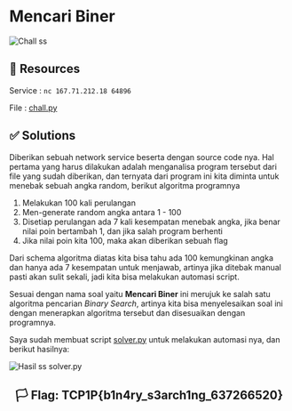 # Mencari Biner

![Chall ss](https://i.postimg.cc/0ydG4w2g/image.png)

## 📂 Resources
Service : `nc 167.71.212.18 64896`

File    : [chall.py](./chall.py)

## ✅ Solutions

Diberikan sebuah network service beserta dengan source code nya.
Hal pertama yang harus dilakukan adalah menganalisa program tersebut dari file yang sudah diberikan, dan ternyata dari program ini kita diminta untuk menebak sebuah angka random, berikut algoritma programnya

1. Melakukan 100 kali perulangan
2. Men-generate random angka antara 1 - 100
3. Disetiap perulangan ada 7 kali kesempatan menebak angka, jika benar nilai poin bertambah 1, dan jika salah program berhenti
4. Jika nilai poin kita 100, maka akan diberikan sebuah flag

Dari schema algoritma diatas kita bisa tahu ada 100 kemungkinan angka dan hanya ada 7 kesempatan untuk menjawab, artinya jika ditebak manual pasti akan sulit sekali, jadi kita bisa melakukan automasi script.

Sesuai dengan nama soal yaitu **Mencari Biner** ini merujuk ke salah satu algoritma pencarian *Binary Search*, artinya kita bisa menyelesaikan soal ini dengan menerapkan algoritma tersebut dan disesuaikan dengan programnya.

Saya sudah membuat script [solver.py](./solver.py) untuk melakukan automasi nya, dan berikut hasilnya:

![Hasil ss solver.py](https://i.ibb.co/S7dtRrQ/image.png)

<div align="center">

## 🏳️ Flag: TCP1P{b1n4ry_s3arch1ng_637266520}

</div>